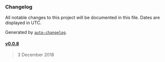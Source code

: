 ### Changelog

All notable changes to this project will be documented in this file. Dates are displayed in UTC.

Generated by [`auto-changelog`](https://github.com/CookPete/auto-changelog).

#### [v0.0.8](https://github.com/ZYinMD/sepia/compare/v0.0.8...v0.0.8)

> 3 December 2018
